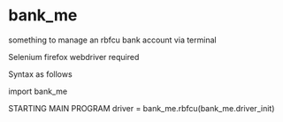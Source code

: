 # bank_me
something to manage an rbfcu bank account via terminal

Selenium firefox webdriver required

Syntax as follows

import bank_me

STARTING MAIN PROGRAM
driver = bank_me.rbfcu(bank_me.driver_init)
